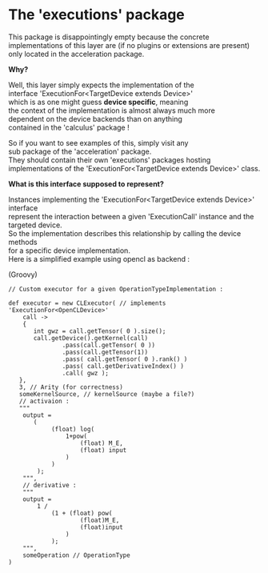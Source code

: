 # The 'executions' package #

This package is disappointingly empty because the concrete  <br>
implementations of this layer are (if no plugins or extensions are present)  <br> 
only located in the acceleration package.  <br>

**Why?** <br>

Well, this layer simply expects the implementation of the <br>
interface 'ExecutionFor\<TargetDevice extends Device\>'  <br>
which is as one might guess **device specific**, meaning  <br>
the context of the implementation is almost always much more <br>
dependent on the device backends than on anything  <br>
contained in the 'calculus' package ! <br>

So if you want to see examples of this, simply visit any  <br>
sub package of the 'acceleration' package. <br>
They should contain their own 'executions' packages hosting <br>
implementations of the 'ExecutionFor\<TargetDevice extends Device\>' class. <br>

**What is this interface supposed to represent?**

Instances implementing the 'ExecutionFor\<TargetDevice extends Device\>' interface <br>
represent the interaction between a given 'ExecutionCall' instance and the targeted device. <br>
So the implementation describes this relationship by calling the device methods <br>
for a specific device implementation.  <br>
Here is a simplified example using opencl as backend : <br>

(Groovy)
```
// Custom executor for a given OperationTypeImplementation :

def executor = new CLExecutor( // implements 'ExecutionFor<OpenCLDevice>'
    call -> 
    {
       int gwz = call.getTensor( 0 ).size();
       call.getDevice().getKernel(call)
               .pass(call.getTensor( 0 ))
               .pass(call.getTensor(1))
               .pass( call.getTensor( 0 ).rank() )
               .pass( call.getDerivativeIndex() ) 
               .call( gwz );
   },
   3, // Arity (for correctness)
   someKernelSource, // kernelSource (maybe a file?)
   // activaion : 
   """
    output = 
       (
            (float) log(
                1+pow(
                    (float) M_E,
                    (float) input
                )
            )
        );
    """,
    // derivative :
    """
    output =
        1 /
            (1 + (float) pow(
                    (float)M_E,
                    (float)input
                )
            );
    """,
    someOperation // OperationType
)


```